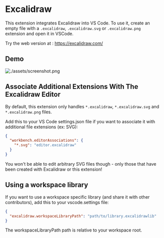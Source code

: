 # Excalidraw

This extension integrates Excalidraw into VS Code.
To use it, create an empty file with a `.excalidraw`, `.excalidraw.svg` or `.excalidraw.png` extension and open it in VSCode.

Try the web version at : <https://excalidraw.com/>

## Demo

![./assets/screenshot.png](https://github.com/excalidraw/excalidraw-vscode/raw/HEAD/extension/assets/screenshot.png)


## Associate Additional Extensions With The Excalidraw Editor

By default, this extension only handles `*.excalidraw`, `*.excalidraw.svg` and `*.excalidraw.png` files.

Add this to your VS Code settings.json file if you want to associate it with additional file extensions (ex: SVG):

```json
{
  "workbench.editorAssociations": {
    "*.svg": "editor.excalidraw"
  }
}
```

You won't be able to edit arbitrary SVG files though - only those that have been created with Excalidraw or this extension!

## Using a workspace library

If you want to use a workspace specific library (and share it with other contributors), add this to your vscode.settings file:

```json
{
  "excalidraw.workspaceLibraryPath": "path/to/library.excalidrawlib"
}
```

The workspaceLibraryPath path is relative to your workspace root.
